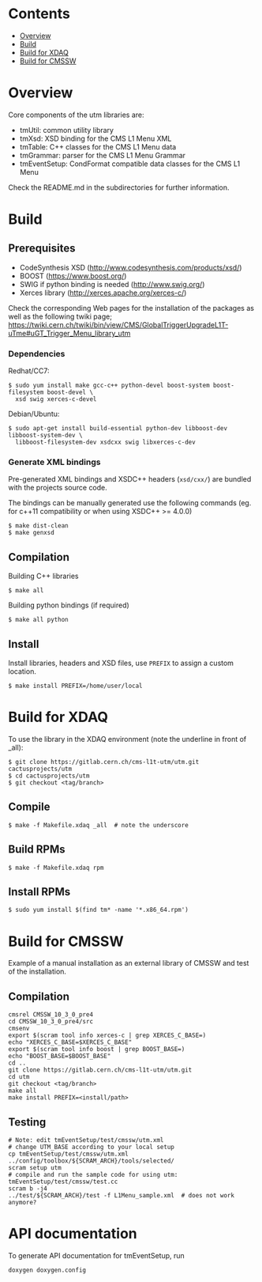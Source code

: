 Contents
========

* [Overview](#overview)
* [Build](#build)
* [Build for XDAQ](#build-for-xdaq)
* [Build for CMSSW](#build-for-cmssw)

Overview
========

Core components of the utm libraries are:

* tmUtil:          common utility library
* tmXsd:           XSD binding for the CMS L1 Menu XML
* tmTable:         C++ classes for the CMS L1 Menu data
* tmGrammar:       parser for the CMS L1 Menu Grammar
* tmEventSetup:    CondFormat compatible data classes for the CMS L1 Menu

Check the README.md in the subdirectories for further information.

Build
=====

## Prerequisites

* CodeSynthesis XSD (http://www.codesynthesis.com/products/xsd/)
* BOOST (https://www.boost.org/)
* SWIG if python binding is needed (http://www.swig.org/)
* Xerces library (http://xerces.apache.org/xerces-c/)

Check the corresponding Web pages for the installation of the packages
as well as the following twiki page;
https://twiki.cern.ch/twiki/bin/view/CMS/GlobalTriggerUpgradeL1T-uTme#uGT_Trigger_Menu_library_utm

### Dependencies

Redhat/CC7:

    $ sudo yum install make gcc-c++ python-devel boost-system boost-filesystem boost-devel \
      xsd swig xerces-c-devel

Debian/Ubuntu:

    $ sudo apt-get install build-essential python-dev libboost-dev libboost-system-dev \
      libboost-filesystem-dev xsdcxx swig libxerces-c-dev

### Generate XML bindings

Pre-generated XML bindings and XSDC++ headers (`xsd/cxx/`) are bundled with the projects source code.

The bindings can be manually generated use the following commands (eg. for c++11 compatibility or when using XSDC++ >= 4.0.0)

    $ make dist-clean
    $ make genxsd

## Compilation

Building C++ libraries

    $ make all

Building python bindings (if required)

    $ make all python

## Install

Install libraries, headers and XSD files, use `PREFIX` to assign a custom location.

    $ make install PREFIX=/home/user/local

Build for XDAQ
==============

To use the library in the XDAQ environment (note the underline in front of \_all):

    $ git clone https://gitlab.cern.ch/cms-l1t-utm/utm.git cactusprojects/utm
    $ cd cactusprojects/utm
    $ git checkout <tag/branch>

## Compile

    $ make -f Makefile.xdaq _all  # note the underscore

## Build RPMs

    $ make -f Makefile.xdaq rpm

## Install RPMs

    $ sudo yum install $(find tm* -name '*.x86_64.rpm')


Build for CMSSW
===============

Example of a manual installation as an external library of CMSSW and test of the installation.

## Compilation

```{r, engine='bash', count_lines}
cmsrel CMSSW_10_3_0_pre4
cd CMSSW_10_3_0_pre4/src
cmsenv
export $(scram tool info xerces-c | grep XERCES_C_BASE=)
echo "XERCES_C_BASE=$XERCES_C_BASE"
export $(scram tool info boost | grep BOOST_BASE=)
echo "BOOST_BASE=$BOOST_BASE"
cd ..
git clone https://gitlab.cern.ch/cms-l1t-utm/utm.git
cd utm
git checkout <tag/branch>
make all
make install PREFIX=<install/path>
```

## Testing

```{r, engine='bash', count_lines}
# Note: edit tmEventSetup/test/cmssw/utm.xml
# change UTM_BASE according to your local setup
cp tmEventSetup/test/cmssw/utm.xml ../config/toolbox/${SCRAM_ARCH}/tools/selected/
scram setup utm
# compile and run the sample code for using utm: tmEventSetup/test/cmssw/test.cc
scram b -j4
../test/${SCRAM_ARCH}/test -f L1Menu_sample.xml  # does not work anymore?
```

API documentation
=================

To generate API documentation for tmEventSetup, run

    doxygen doxygen.config

